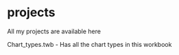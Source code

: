 # projects
All my projects are available here

Chart_types.twb - Has all the chart types in this workbook
